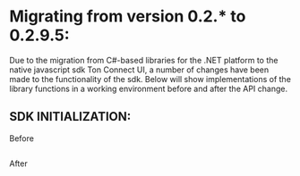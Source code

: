 # Migrating from version 0.2.* to 0.2.9.5:

Due to the migration from C#-based libraries for the .NET platform to the native javascript sdk Ton Connect UI, a number of changes have been made to the functionality of the sdk. Below will show implementations of the library functions in a working environment before and after the API change.

## **SDK INITIALIZATION:**

Before
```c#

```

After
```c#

```
